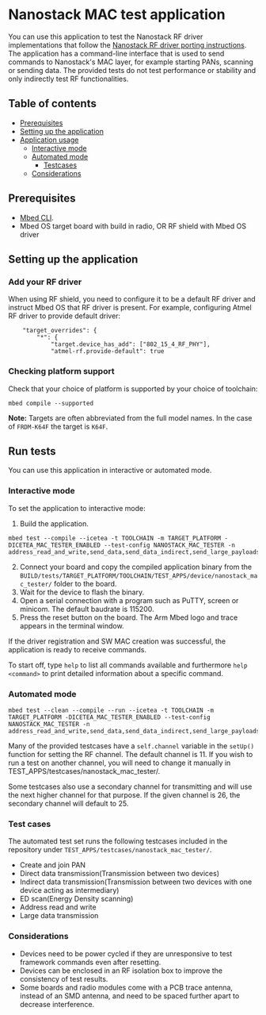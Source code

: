 # Nanostack MAC test application

You can use this application to test the Nanostack RF driver implementations that follow the [Nanostack RF driver porting instructions](https://os.mbed.com/docs/v5.6/reference/contributing-connectivity.html#porting-new-rf-driver-for-6lowpan-stack). The application has a command-line interface that is used to send commands to Nanostack's MAC layer, for example starting PANs, scanning or sending data. The provided tests do not test performance or stability and only indirectly test RF functionalities.

## Table of contents

* [Prerequisites](#prerequisites)
* [Setting up the application](#setting-up-the-application)
* [Application usage](#application-usage)
    * [Interactive mode](#interactive-mode)
    * [Automated mode](#automated-mode)
		* [Testcases](#testcases)
    * [Considerations](#considerations)

## Prerequisites

* [Mbed CLI](https://github.com/ARMmbed/mbed-cli).
* Mbed OS target board with build in radio, OR RF shield with Mbed OS driver

## Setting up the application

### Add your RF driver

When using RF shield, you need to configure it to be a default RF driver and instruct Mbed OS that RF driver is present. For example, configuring Atmel RF driver to provide default driver:

```
    "target_overrides": {
        "*": {
            "target.device_has_add": ["802_15_4_RF_PHY"],
            "atmel-rf.provide-default": true
```

### Checking platform support

Check that your choice of platform is supported by your choice of toolchain:

```
mbed compile --supported
```

<span class="notes">**Note:** Targets are often abbreviated from the full model names. In the case of `FRDM-K64F` the target is `K64F`.</span>

## Run tests

You can use this application in interactive or automated mode.

### Interactive mode

To set the application to interactive mode:

1. Build the application.
```
mbed test --compile --icetea -t TOOLCHAIN -m TARGET_PLATFORM -DICETEA_MAC_TESTER_ENABLED --test-config NANOSTACK_MAC_TESTER -n address_read_and_write,send_data,send_data_indirect,send_large_payloads,create_and_join_PAN,ED_scan
```
2. Connect your board and copy the compiled application binary from the `BUILD/tests/TARGET_PLATFORM/TOOLCHAIN/TEST_APPS/device/nanostack_mac_tester/` folder to the board.
3. Wait for the device to flash the binary.
4. Open a serial connection with a program such as PuTTY, screen or minicom. The default baudrate is 115200.
5. Press the reset button on the board. The Arm Mbed logo and trace appears in the terminal window.

If the driver registration and SW MAC creation was successful, the application is ready to receive commands.

To start off, type `help` to list all commands available and furthermore `help <command>` to print detailed information about a specific command.

### Automated mode

```
mbed test --clean --compile --run --icetea -t TOOLCHAIN -m TARGET_PLATFORM -DICETEA_MAC_TESTER_ENABLED --test-config NANOSTACK_MAC_TESTER -n address_read_and_write,send_data,send_data_indirect,send_large_payloads,create_and_join_PAN,ED_scan
```

Many of the provided testcases have a `self.channel` variable in the `setUp()` function for setting the RF channel. The default channel is 11. If you wish to run a test on another channel, you will need to change it manually in TEST_APPS/testcases/nanostack_mac_tester/.

Some testcases also use a secondary channel for transmitting and will use the next higher channel for that purpose. If the given channel is 26, the secondary channel will default to 25.

### Test cases

The automated test set runs the following testcases included in the repository under `TEST_APPS/testcases/nanostack_mac_tester/`.
* Create and join PAN
* Direct data transmission(Transmission between two devices)
* Indirect data transmission(Transmission between two devices with one device acting as intermediary)
* ED scan(Energy Density scanning)
* Address read and write
* Large data transmission

### Considerations

* Devices need to be power cycled if they are unresponsive to test framework commands even after resetting.
* Devices can be enclosed in an RF isolation box to improve the consistency of test results.
* Some boards and radio modules come with a PCB trace antenna, instead of an SMD antenna, and need to be spaced further apart to decrease interference.